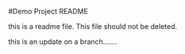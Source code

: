 #Demo Project README

this is a readme file. 
This file should not be deleted.

this is an update on a branch.......
